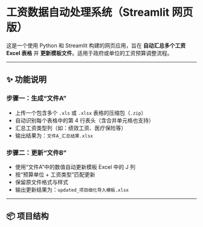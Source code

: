 # 工资数据自动处理系统（Streamlit 网页版）

这是一个使用 Python 和 Streamlit 构建的网页应用，旨在 **自动汇总多个工资 Excel 表格** 并 **更新模板文件**。适用于政府或单位的工资预算调整流程。

---

## ✨ 功能说明

### 步骤一：生成“文件A”
- 上传一个包含多个 `.xls` 或 `.xlsx` 表格的压缩包（`.zip`）
- 自动识别每个表格中的第 4 行表头（含合并单元格也支持）
- 汇总工资类型列（如：绩效工资、医疗保险等）
- 输出结果为：`文件A_汇总结果.xlsx`

### 步骤二：更新“文件B”
- 使用“文件A”中的数值自动更新模板 Excel 中的 J 列
- 按“预算单位 + 工资类型”匹配更新
- 保留原文件格式与样式
- 输出更新结果为：`updated_项目细化导入模板.xlsx`

---

## 📦 项目结构

